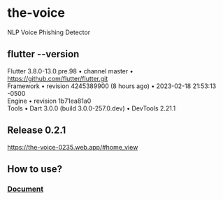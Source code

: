 # the-voice
NLP Voice Phishing Detector

## flutter --version
Flutter 3.8.0-13.0.pre.98 • channel master • https://github.com/flutter/flutter.git  
Framework • revision 4245389900 (8 hours ago) • 2023-02-18 21:53:13 -0500  
Engine • revision 1b71ea81a0  
Tools • Dart 3.0.0 (build 3.0.0-257.0.dev) • DevTools 2.21.1

## Release 0.2.1
https://the-voice-0235.web.app/#home_view

## How to use?

### [Document](https://abrasive-shift-c8c.notion.site/The-Voice-2ba7dc9ab10a48dfaa9eed7f4a63228b)
